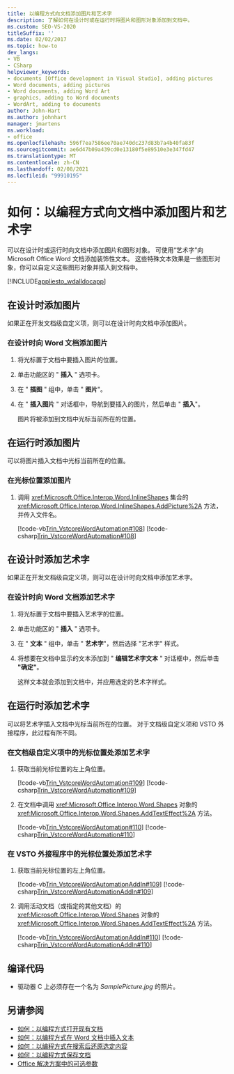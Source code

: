 ```yaml
---
title: 以编程方式向文档添加图片和艺术字
description: 了解如何在设计时或在运行时将图片和图形对象添加到文档中。
ms.custom: SEO-VS-2020
titleSuffix: ''
ms.date: 02/02/2017
ms.topic: how-to
dev_langs:
- VB
- CSharp
helpviewer_keywords:
- documents [Office development in Visual Studio], adding pictures
- Word documents, adding pictures
- Word documents, adding Word Art
- graphics, adding to Word documents
- WordArt, adding to documents
author: John-Hart
ms.author: johnhart
manager: jmartens
ms.workload:
- office
ms.openlocfilehash: 596f7ea7586ee70ae740dc237d83b7a4b40fa83f
ms.sourcegitcommit: ae6d47b09a439cd0e13180f5e89510e3e347fd47
ms.translationtype: MT
ms.contentlocale: zh-CN
ms.lasthandoff: 02/08/2021
ms.locfileid: "99910195"
---
```

# <a name="how-to-programmatically-add-pictures-and-word-art-to-documents"></a>如何：以编程方式向文档中添加图片和艺术字
  可以在设计时或运行时向文档中添加图片和图形对象。 可使用“艺术字”向 Microsoft Office Word 文档添加装饰性文本。 这些特殊文本效果是一些图形对象，你可以自定义这些图形对象并插入到文档中。

 [!INCLUDE[appliesto_wdalldocapp](../vsto/includes/appliesto-wdalldocapp-md.md)]

## <a name="add-a-picture-at-design-time"></a>在设计时添加图片
 如果正在开发文档级自定义项，则可以在设计时向文档中添加图片。

### <a name="to-add-a-picture-to-a-word-document-at-design-time"></a>在设计时向 Word 文档添加图片

1. 将光标置于文档中要插入图片的位置。

2. 单击功能区的 " **插入** " 选项卡。

3. 在 " **插图** " 组中，单击 " **图片**"。

4. 在 " **插入图片** " 对话框中，导航到要插入的图片，然后单击 " **插入**"。

     图片将被添加到文档中光标当前所在的位置。

## <a name="add-a-picture-at-run-time"></a>在运行时添加图片
 可以将图片插入文档中光标当前所在的位置。

### <a name="to-add-a-picture-at-the-cursor-location"></a>在光标位置添加图片

1. 调用 <xref:Microsoft.Office.Interop.Word.InlineShapes> 集合的 <xref:Microsoft.Office.Interop.Word.InlineShapes.AddPicture%2A> 方法，并传入文件名。

     [!code-vb[Trin_VstcoreWordAutomation#108](../vsto/codesnippet/VisualBasic/Trin_VstcoreWordAutomationVB/ThisDocument.vb#108)]
     [!code-csharp[Trin_VstcoreWordAutomation#108](../vsto/codesnippet/CSharp/Trin_VstcoreWordAutomationCS/ThisDocument.cs#108)]

## <a name="add-wordart-at-design-time"></a>在设计时添加艺术字
 如果正在开发文档级自定义项，则可以在设计时向文档中添加艺术字。

### <a name="to-add-wordart-to-a-word-document-at-design-time"></a>在设计时向 Word 文档添加艺术字

1. 将光标置于文档中要插入艺术字的位置。

2. 单击功能区的 " **插入** " 选项卡。

3. 在 " **文本** " 组中，单击 " **艺术字**"，然后选择 "艺术字" 样式。

4. 将想要在文档中显示的文本添加到 " **编辑艺术字文本** " 对话框中，然后单击 **"确定"**。

     这样文本就会添加到文档中，并应用选定的艺术字样式。

## <a name="add-wordart-at-run-time"></a>在运行时添加艺术字
 可以将艺术字插入文档中光标当前所在的位置。 对于文档级自定义项和 VSTO 外接程序，此过程有所不同。

### <a name="to-add-wordart-at-the-cursor-location-in-a-document-level-customization"></a>在文档级自定义项中的光标位置处添加艺术字

1. 获取当前光标位置的左上角位置。

     [!code-vb[Trin_VstcoreWordAutomation#109](../vsto/codesnippet/VisualBasic/Trin_VstcoreWordAutomationVB/ThisDocument.vb#109)]
     [!code-csharp[Trin_VstcoreWordAutomation#109](../vsto/codesnippet/CSharp/Trin_VstcoreWordAutomationCS/ThisDocument.cs#109)]

2. 在文档中调用 <xref:Microsoft.Office.Interop.Word.Shapes> 对象的 <xref:Microsoft.Office.Interop.Word.Shapes.AddTextEffect%2A> 方法。

     [!code-vb[Trin_VstcoreWordAutomation#110](../vsto/codesnippet/VisualBasic/Trin_VstcoreWordAutomationVB/ThisDocument.vb#110)]
     [!code-csharp[Trin_VstcoreWordAutomation#110](../vsto/codesnippet/CSharp/Trin_VstcoreWordAutomationCS/ThisDocument.cs#110)]

### <a name="to-add-wordart-at-the-cursor-location-in-a-vsto-add-in"></a>在 VSTO 外接程序中的光标位置处添加艺术字

1. 获取当前光标位置的左上角位置。

     [!code-vb[Trin_VstcoreWordAutomationAddIn#109](../vsto/codesnippet/VisualBasic/Trin_VstcoreWordAutomationAddIn/ThisAddIn.vb#109)]
     [!code-csharp[Trin_VstcoreWordAutomationAddIn#109](../vsto/codesnippet/CSharp/Trin_VstcoreWordAutomationAddIn/ThisAddIn.cs#109)]

2. 调用活动文档（或指定的其他文档）的 <xref:Microsoft.Office.Interop.Word.Shapes> 对象的 <xref:Microsoft.Office.Interop.Word.Shapes.AddTextEffect%2A> 方法。

     [!code-vb[Trin_VstcoreWordAutomationAddIn#110](../vsto/codesnippet/VisualBasic/Trin_VstcoreWordAutomationAddIn/ThisAddIn.vb#110)]
     [!code-csharp[Trin_VstcoreWordAutomationAddIn#110](../vsto/codesnippet/CSharp/Trin_VstcoreWordAutomationAddIn/ThisAddIn.cs#110)]

## <a name="compile-the-code"></a>编译代码

- 驱动器 C 上必须存在一个名为 *SamplePicture.jpg* 的照片。

## <a name="see-also"></a>另请参阅
- [如何：以编程方式打开现有文档](../vsto/how-to-programmatically-open-existing-documents.md)
- [如何：以编程方式在 Word 文档中插入文本](../vsto/how-to-programmatically-insert-text-into-word-documents.md)
- [如何：以编程方式在搜索后还原选定内容](../vsto/how-to-programmatically-restore-selections-after-searches.md)
- [如何：以编程方式保存文档](../vsto/how-to-programmatically-save-documents.md)
- [Office 解决方案中的可选参数](../vsto/optional-parameters-in-office-solutions.md)
